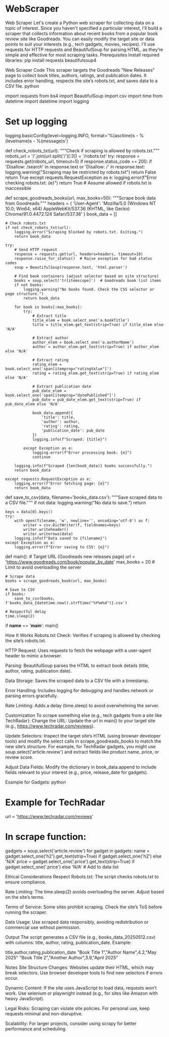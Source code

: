 # WebScraper
Web Scraper
Let's create a Python web scraper for collecting data on a topic of interest. Since you haven't specified a particular interest, I'll build a scraper that collects information about recent books from a popular book review site like Goodreads. You can easily modify the target site or data points to suit your interests (e.g., tech gadgets, movies, recipes). I'll use requests for HTTP requests and BeautifulSoup for parsing HTML, as they’re simple and effective for most scraping tasks.
Prerequisites
Install required libraries: pip install requests beautifulsoup4

Web Scraper Code
This scraper targets the Goodreads "New Releases" page to collect book titles, authors, ratings, and publication dates. It includes error handling, respects the site’s robots.txt, and saves data to a CSV file.
python

import requests
from bs4 import BeautifulSoup
import csv
import time
from datetime import datetime
import logging

# Set up logging
logging.basicConfig(level=logging.INFO, format='%(asctime)s - %(levelname)s - %(message)s')

def check_robots_txt(url):
    """Check if scraping is allowed by robots.txt."""
    robots_url = '/'.join(url.split('/')[:3]) + '/robots.txt'
    try:
        response = requests.get(robots_url, timeout=5)
        if response.status_code == 200:
            if 'Disallow: /search' in response.text or 'Disallow: /' in response.text:
                logging.warning("Scraping may be restricted by robots.txt")
                return False
        return True
    except requests.RequestException as e:
        logging.error(f"Error checking robots.txt: {e}")
        return True  # Assume allowed if robots.txt is inaccessible

def scrape_goodreads_books(url, max_books=50):
    """Scrape book data from Goodreads."""
    headers = {
        'User-Agent': 'Mozilla/5.0 (Windows NT 10.0; Win64; x64) AppleWebKit/537.36 (KHTML, like Gecko) Chrome/91.0.4472.124 Safari/537.36'
    }
    book_data = []

    # Check robots.txt
    if not check_robots_txt(url):
        logging.error("Scraping blocked by robots.txt. Exiting.")
        return book_data

    try:
        # Send HTTP request
        response = requests.get(url, headers=headers, timeout=10)
        response.raise_for_status()  # Raise exception for bad status codes
        soup = BeautifulSoup(response.text, 'html.parser')

        # Find book containers (adjust selector based on site structure)
        books = soup.select('tr[itemscope]')  # Goodreads book list items
        if not books:
            logging.warning("No books found. Check the CSS selector or page structure.")
            return book_data

        for book in books[:max_books]:
            try:
                # Extract title
                title_elem = book.select_one('a.bookTitle')
                title = title_elem.get_text(strip=True) if title_elem else 'N/A'

                # Extract author
                author_elem = book.select_one('a.authorName')
                author = author_elem.get_text(strip=True) if author_elem else 'N/A'

                # Extract rating
                rating_elem = book.select_one('span[itemprop="ratingValue"]')
                rating = rating_elem.get_text(strip=True) if rating_elem else 'N/A'

                # Extract publication date
                pub_date_elem = book.select_one('span[itemprop="datePublished"]')
                pub_date = pub_date_elem.get_text(strip=True) if pub_date_elem else 'N/A'

                book_data.append({
                    'title': title,
                    'author': author,
                    'rating': rating,
                    'publication_date': pub_date
                })
                logging.info(f"Scraped: {title}")

            except Exception as e:
                logging.error(f"Error processing book: {e}")
                continue

        logging.info(f"Scraped {len(book_data)} books successfully.")
        return book_data

    except requests.RequestException as e:
        logging.error(f"Error fetching page: {e}")
        return book_data

def save_to_csv(data, filename='books_data.csv'):
    """Save scraped data to a CSV file."""
    if not data:
        logging.warning("No data to save.")
        return

    keys = data[0].keys()
    try:
        with open(filename, 'w', newline='', encoding='utf-8') as f:
            writer = csv.DictWriter(f, fieldnames=keys)
            writer.writeheader()
            writer.writerows(data)
        logging.info(f"Data saved to {filename}")
    except Exception as e:
        logging.error(f"Error saving to CSV: {e}")

def main():
    # Target URL (Goodreads new releases page)
    url = 'https://www.goodreads.com/book/popular_by_date'
    max_books = 20  # Limit to avoid overloading the server

    # Scrape data
    books = scrape_goodreads_book(url, max_books)

    # Save to CSV
    if books:
        save_to_csv(books, f'books_data_{datetime.now().strftime("%Y%m%d")}.csv')

    # Respectful delay
    time.sleep(2)

if __name__ == '__main__':
    main()

How It Works
Robots.txt Check: Verifies if scraping is allowed by checking the site’s robots.txt.

HTTP Request: Uses requests to fetch the webpage with a user-agent header to mimic a browser.

Parsing: BeautifulSoup parses the HTML to extract book details (title, author, rating, publication date).

Data Storage: Saves the scraped data to a CSV file with a timestamp.

Error Handling: Includes logging for debugging and handles network or parsing errors gracefully.

Rate Limiting: Adds a delay (time.sleep) to avoid overwhelming the server.

Customization
To scrape something else (e.g., tech gadgets from a site like TechRadar):
Change the URL: Update the url in main() to your target site (e.g., https://www.techradar.com/reviews).

Update Selectors: Inspect the target site’s HTML (using browser developer tools) and modify the select calls in scrape_goodreads_books to match the new site’s structure. For example, for TechRadar gadgets, you might use soup.select('article.review') and extract fields like product name, price, or review score.

Adjust Data Fields: Modify the dictionary in book_data.append to include fields relevant to your interest (e.g., price, release_date for gadgets).

Example for Gadgets:
python

# Example for TechRadar
url = 'https://www.techradar.com/reviews'
# In scrape function:
gadgets = soup.select('article.review')
for gadget in gadgets:
    name = gadget.select_one('h2').get_text(strip=True) if gadget.select_one('h2') else 'N/A'
    price = gadget.select_one('.price').get_text(strip=True) if gadget.select_one('.price') else 'N/A'
    # Add to data list

Ethical Considerations
Respect Robots.txt: The script checks robots.txt to ensure compliance.

Rate Limiting: The time.sleep(2) avoids overloading the server. Adjust based on the site’s terms.

Terms of Service: Some sites prohibit scraping. Check the site’s ToS before running the scraper.

Data Usage: Use scraped data responsibly, avoiding redistribution or commercial use without permission.

Output
The script generates a CSV file (e.g., books_data_20250512.csv) with columns: title, author, rating, publication_date. Example:

title,author,rating,publication_date
"Book Title 1","Author Name",4.2,"May 2025"
"Book Title 2","Another Author",3.9,"April 2025"

Notes
Site Structure Changes: Websites update their HTML, which may break selectors. Use browser developer tools to find new selectors if errors occur.

Dynamic Content: If the site uses JavaScript to load data, requests won’t work. Use selenium or playwright instead (e.g., for sites like Amazon with heavy JavaScript).

Legal Risks: Scraping can violate site policies. For personal use, keep requests minimal and non-disruptive.

Scalability: For larger projects, consider using scrapy for better performance and scheduling.

